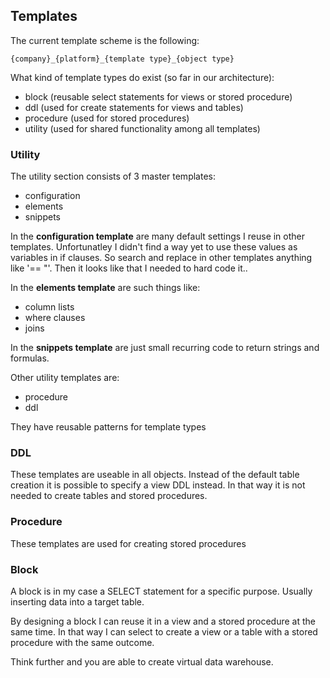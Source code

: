 ## Templates

The current template scheme is the following:
```
{company}_{platform}_{template type}_{object type}
```

What kind of template types do exist (so far in our architecture):
* block (reusable select statements for views or stored procedure)
* ddl (used for create statements for views and tables)
* procedure (used for stored procedures)
* utility (used for shared functionality among all templates)

### Utility

The utility section consists of 3 master templates:
* configuration
* elements
* snippets

In the **configuration template** are many default settings I reuse in other templates. Unfortunatley I didn't find a way yet to use these values as variables in if clauses. So search and replace in other templates anything like '== "'. Then it looks like that I needed to hard code it..

In the **elements template** are such things like:
* column lists
* where clauses
* joins

In the **snippets template** are just small recurring code to return strings and formulas.

Other utility templates are:
* procedure
* ddl

They have reusable patterns for template types

### DDL

These templates are useable in all objects. Instead of the default table creation it is possible to specify a view DDL instead. In that way it is not needed to create tables and stored procedures.

### Procedure

These templates are used for creating stored procedures

### Block

A block is in my case a SELECT statement for a specific purpose. Usually inserting data into a target table.

By designing a block I can reuse it in a view and a stored procedure at the same time. In that way I can select to create a view or a table with a stored procedure with the same outcome.

Think further and you are able to create virtual data warehouse.



